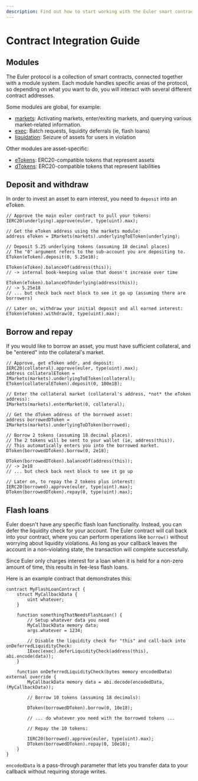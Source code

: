 ```yaml
---
description: Find out how to start working with the Euler smart contracts
---
```


# Contract Integration Guide

## Modules

The Euler protocol is a collection of smart contracts, connected together with a module system. Each module handles specific areas of the protocol, so depending on what you want to do, you will interact with several different contract addresses.

Some modules are global, for example:

* [markets](integration-guide.md#markets): Activating markets, enter/exiting markets, and querying various market-related information.
* [exec](integration-guide.md#exec): Batch requests, liquidity deferrals \(ie, flash loans\)
* [liquidation](integration-guide.md#liquidation): Seizure of assets for users in violation

Other modules are asset-specific:

* [eTokens](integration-guide.md#eTokens): ERC20-compatible tokens that represent assets
* [dTokens](integration-guide.md#dTokens): ERC20-compatible tokens that represent liabilities

## Deposit and withdraw

In order to invest an asset to earn interest, you need to `deposit` into an eToken.

```text
// Approve the main euler contract to pull your tokens:
IERC20(underlying).approve(euler, type(uint).max);

// Get the eToken address using the markets module:
address eToken = IMarkets(markets).underlyingToEToken(underlying);

// Deposit 5.25 underlying tokens (assuming 18 decimal places)
// The "0" argument refers to the sub-account you are depositing to.
EToken(eToken).deposit(0, 5.25e18);

EToken(eToken).balanceOf(address(this));
// -> internal book-keeping value that doesn't increase over time

EToken(eToken).balanceOfUnderlying(address(this));
// -> 5.25e18
// ... but check back next block to see it go up (assuming there are borrowers)

// Later on, withdraw your initial deposit and all earned interest:
EToken(eToken).withdraw(0, type(uint).max);
```

## Borrow and repay

If you would like to borrow an asset, you must have sufficient collateral, and be "entered" into the collateral's market.

```text
// Approve, get eToken addr, and deposit:
IERC20(collateral).approve(euler, type(uint).max);
address collateralEToken = IMarkets(markets).underlyingToEToken(collateral);
EToken(collateralEToken).deposit(0, 100e18);

// Enter the collateral market (collateral's address, *not* the eToken address):
IMarkets(markets).enterMarket(0, collateral);

// Get the dToken address of the borrowed asset:
address borrowedDToken = IMarkets(markets).underlyingToDToken(borrowed);

// Borrow 2 tokens (assuming 18 decimal places).
// The 2 tokens will be sent to your wallet (ie, address(this)).
// This automatically enters you into the borrowed market.
DToken(borrowedDToken).borrow(0, 2e18);

DToken(borrowedDToken).balanceOf(address(this));
// -> 2e18
// ... but check back next block to see it go up

// Later on, to repay the 2 tokens plus interest:
IERC20(borrowed).approve(euler, type(uint).max);
DToken(borrowedDToken).repay(0, type(uint).max);
```

## Flash loans

Euler doesn't have any specific flash loan functionality. Instead, you can defer the liquidity check for your account. The Euler contract will call back into your contract, where you can perform operations like `borrow()` without worrying about liquidity violations. As long as your callback leaves the account in a non-violating state, the transaction will complete successfully.

Since Euler only charges interest for a loan when it is held for a non-zero amount of time, this results in fee-less flash loans.

Here is an example contract that demonstrates this:

```text
contract MyFlashLoanContract {
    struct MyCallbackData {
        uint whatever;
    }

    function somethingThatNeedsFlashLoan() {
        // Setup whatever data you need
        MyCallbackData memory data;
        args.whatever = 1234;

        // Disable the liquidity check for "this" and call-back into onDeferredLiquidityCheck:
        IExec(exec).deferLiquidityCheck(address(this), abi.encode(data));
    }

    function onDeferredLiquidityCheck(bytes memory encodedData) external override {
        MyCallbackData memory data = abi.decode(encodedData, (MyCallbackData));

        // Borrow 10 tokens (assuming 18 decimals):

        DToken(borrowedDToken).borrow(0, 10e18);

        // ... do whatever you need with the borrowed tokens ...

        // Repay the 10 tokens:

        IERC20(borrowed).approve(euler, type(uint).max);
        DToken(borrowedDToken).repay(0, 10e18);
    }
}
```

`encodedData` is a pass-through parameter that lets you transfer data to your callback without requiring storage writes.

